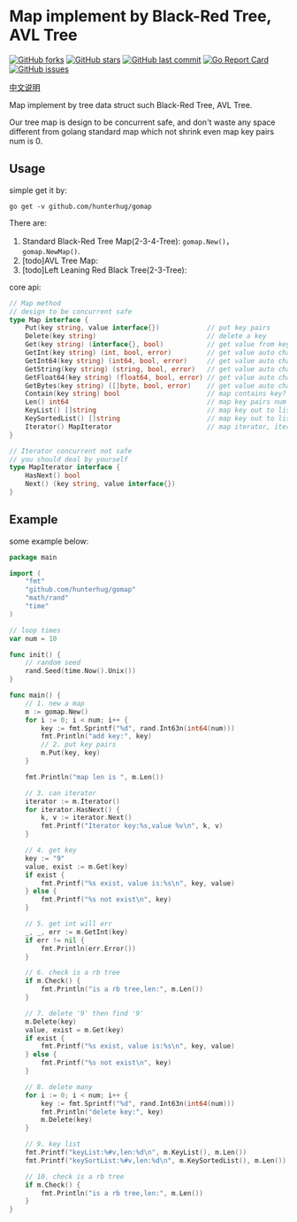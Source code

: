 # Map implement by Black-Red Tree, AVL Tree

[![GitHub forks](https://img.shields.io/github/forks/hunterhug/gomap.svg?style=social&label=Forks)](https://github.com/hunterhug/gomap/network)
[![GitHub stars](https://img.shields.io/github/stars/hunterhug/gomap.svg?style=social&label=Stars)](https://github.com/hunterhug/gomap/stargazers)
[![GitHub last commit](https://img.shields.io/github/last-commit/hunterhug/gomap.svg)](https://github.com/hunterhug/gomap)
[![Go Report Card](https://goreportcard.com/badge/github.com/hunterhug/gomap)](https://goreportcard.com/report/github.com/hunterhug/gomap)
[![GitHub issues](https://img.shields.io/github/issues/hunterhug/gomap.svg)](https://github.com/hunterhug/gomap/issues)

[中文说明](/README_CN.md)

Map implement by tree data struct such Black-Red Tree, AVL Tree.

Our tree map is design to be concurrent safe, and don't waste any space different from golang standard map which not shrink even map key pairs num is 0.

## Usage

simple get it by:

```
go get -v github.com/hunterhug/gomap
```

There are:

1. Standard Black-Red Tree Map(2-3-4-Tree): `gomap.New()`，`gomap.NewMap()`.
2. [todo]AVL Tree Map: 
3. [todo]Left Leaning Red Black Tree(2-3-Tree):

core api:

```go
// Map method
// design to be concurrent safe
type Map interface {
	Put(key string, value interface{})            // put key pairs
	Delete(key string)                            // delete a key
	Get(key string) (interface{}, bool)           // get value from key
	GetInt(key string) (int, bool, error)         // get value auto change to Int
	GetInt64(key string) (int64, bool, error)     // get value auto change to Int64
	GetString(key string) (string, bool, error)   // get value auto change to string
	GetFloat64(key string) (float64, bool, error) // get value auto change to string
	GetBytes(key string) ([]byte, bool, error)    // get value auto change to []byte
	Contain(key string) bool                      // map contains key?
	Len() int64                                   // map key pairs num
	KeyList() []string                            // map key out to list from top to bottom which is layer order
	KeySortedList() []string                      // map key out to list sorted
	Iterator() MapIterator                        // map iterator, iterator from top to bottom which is layer order
}

// Iterator concurrent not safe
// you should deal by yourself
type MapIterator interface {
	HasNext() bool
	Next() (key string, value interface{})
}
```

## Example

some example below:

```go
package main

import (
	"fmt"
	"github.com/hunterhug/gomap"
	"math/rand"
	"time"
)

// loop times
var num = 10

func init() {
	// random seed
	rand.Seed(time.Now().Unix())
}

func main() {
	// 1. new a map
	m := gomap.New()
	for i := 0; i < num; i++ {
		key := fmt.Sprintf("%d", rand.Int63n(int64(num)))
		fmt.Println("add key:", key)
		// 2. put key pairs
		m.Put(key, key)
	}

	fmt.Println("map len is ", m.Len())

	// 3. can iterator
	iterator := m.Iterator()
	for iterator.HasNext() {
		k, v := iterator.Next()
		fmt.Printf("Iterator key:%s,value %v\n", k, v)
	}

	// 4. get key
	key := "9"
	value, exist := m.Get(key)
	if exist {
		fmt.Printf("%s exist, value is:%s\n", key, value)
	} else {
		fmt.Printf("%s not exist\n", key)
	}

	// 5. get int will err
	_, _, err := m.GetInt(key)
	if err != nil {
		fmt.Println(err.Error())
	}

	// 6. check is a rb tree
	if m.Check() {
		fmt.Println("is a rb tree,len:", m.Len())
	}

	// 7. delete '9' then find '9'
	m.Delete(key)
	value, exist = m.Get(key)
	if exist {
		fmt.Printf("%s exist, value is:%s\n", key, value)
	} else {
		fmt.Printf("%s not exist\n", key)
	}

	// 8. delete many
	for i := 0; i < num; i++ {
		key := fmt.Sprintf("%d", rand.Int63n(int64(num)))
		fmt.Println("delete key:", key)
		m.Delete(key)
	}

	// 9. key list
	fmt.Printf("keyList:%#v,len:%d\n", m.KeyList(), m.Len())
	fmt.Printf("keySortList:%#v,len:%d\n", m.KeySortedList(), m.Len())

	// 10. check is a rb tree
	if m.Check() {
		fmt.Println("is a rb tree,len:", m.Len())
	}
}
```